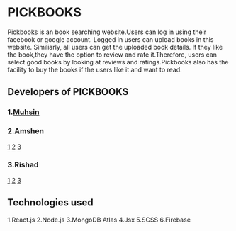 # PICKBOOKS

Pickbooks is an book searching website.Users can log in using their facebook or google account. Logged in users can upload books in this website. Similiarly, all users can get the uploaded book details. If they like the book,they have the option to review and rate it.Therefore, users can select good books by looking at reviews and ratings.Pickbooks also has the facility to buy the books if the users like it and want to read.

## Developers of PICKBOOKS

### 1.[Muhsin](https://instagram.com/_muhsin22?utm_medium=copy_link "Link to Instagram")

### 2.Amshen
[1](https://github.com/AmshenShanu07 "Link to Github")
[2](https://instagram.com/amshen__shanu "Link to Instagram")
[3](https://www.linkedin.com/in/amshen-yesudas-9977731b9/ "Link to Linkedin")

### 3.Rishad

[1](github.com/rishadpt "Link to Github")
[2](https://www.linkedin.com/in/mohammed-rishad-a80a24207 "Link to Linkedin")
[3](https://www.instagram.com/invites/contact/?i=eo55kim52f2z&utm_content=273pwzf "Link to Instagram")


## Technologies used

1.React.js
2.Node.js
3.MongoDB Atlas
4.Jsx
5.SCSS
6.Firebase

